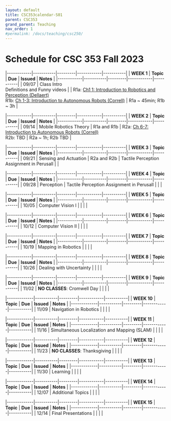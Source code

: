 ```yaml
---
layout: default
title: CSC353calendar-S01
parent: CSC353
grand_parent: Teaching
nav_order: 1
#permalink: /docs/teaching/csc250/
---
```



# Schedule for CSC 353 Fall 2023



|------------|-----------|---------|------------|-----------|
| **WEEK 1** | **Topic** | **Due** | **Issued** | **Notes** |
|------------|-----------|---------|------------|-----------|
| 09/07      | Class Intro<br>Definitions and Funny videos |  | R1a: [Ch1 1: Introduction to Robotics and Perception (Dellaert)](https://www.roboticsbook.org/intro.html) <br> R1b: [Ch 1-3: Introduction to Autonomous Robots (Correll)](https://github.com/Introduction-to-Autonomous-Robots/Introduction-to-Autonomous-Robots/releases/tag/v3.0)  | R1a ~ 45min; R1b ~ 3h  |



|------------|-----------|---------|------------|-----------|
| **WEEK 2** | **Topic** | **Due** | **Issued** | **Notes** |
|------------|-----------|---------|------------|-----------|
| 09/14      | Mobile Robotics Theory | R1a and R1b | R2a: [Ch 6-7: Introduction to Autonomous Robots (Correll)](https://github.com/Introduction-to-Autonomous-Robots/Introduction-to-Autonomous-Robots/releases/tag/v3.0) <br> R2b: TBD | R2a ~ 1h; R2b TBD |



|------------|-----------|---------|------------|-----------|
| **WEEK 3** | **Topic** | **Due** | **Issued** | **Notes** |
|------------|-----------|---------|------------|-----------|
| 09/21     | Sensing and Actuation | R2a and R2b | Tactile Perception Assignment in Perusall |  |


|------------|-----------|---------|------------|-----------|
| **WEEK 4** | **Topic** | **Due** | **Issued** | **Notes** |
|------------|-----------|---------|------------|-----------|
| 09/28     | Perception |  Tactile Perception Assignment in Perusall |  |  |



|------------|-----------|---------|------------|-----------|
| **WEEK 5** | **Topic** | **Due** | **Issued** | **Notes** |
|------------|-----------|---------|------------|-----------|
| 10/05     | Computer Vision I  |  |  |  |



|------------|-----------|---------|------------|-----------|
| **WEEK 6** | **Topic** | **Due** | **Issued** | **Notes** |
|------------|-----------|---------|------------|-----------|
| 10/12     | Computer Vision II |  |  |  |



|------------|-----------|---------|------------|-----------|
| **WEEK 7** | **Topic** | **Due** | **Issued** | **Notes** |
|------------|-----------|---------|------------|-----------|
| 10/19     | Mapping in Robotics |  |  |  |


|------------|-----------|---------|------------|-----------|
| **WEEK 8** | **Topic** | **Due** | **Issued** | **Notes** |
|------------|-----------|---------|------------|-----------|
| 10/26     | Dealing with Uncertainty |  |  |  |



|------------|-----------|---------|------------|-----------|
| **WEEK 9** | **Topic** | **Due** | **Issued** | **Notes** |
|------------|-----------|---------|------------|-----------|
| 11/02     | **NO CLASSES**: Cromwell Day |  |  |  |



|-------------|-----------|---------|------------|-----------|
| **WEEK 10** | **Topic** | **Due** | **Issued** | **Notes** |
|-------------|-----------|---------|------------|-----------|
| 11/09     | Navigation in Robotics  |  |  |  |



|-------------|-----------|---------|------------|-----------|
| **WEEK 11** | **Topic** | **Due** | **Issued** | **Notes** |
|-------------|-----------|---------|------------|-----------|
| 11/16     | Simultaneous Localization and Mapping (SLAM) |  |  |  |



|-------------|-----------|---------|------------|-----------|
| **WEEK 12** | **Topic** | **Due** | **Issued** | **Notes** |
|-------------|-----------|---------|------------|-----------|
| 11/23     | **NO CLASSES**: Thanksgiving |  |  |  |



|-------------|-----------|---------|------------|-----------|
| **WEEK 13** | **Topic** | **Due** | **Issued** | **Notes** |
|-------------|-----------|---------|------------|-----------|
| 11/30     | Learning |  |  |  |


|-------------|-----------|---------|------------|-----------|
| **WEEK 14** | **Topic** | **Due** | **Issued** | **Notes** |
|-------------|-----------|---------|------------|-----------|
| 12/07     | Additional Topics |  |  |  |



|-------------|-----------|---------|------------|-----------|
| **WEEK 15** | **Topic** | **Due** | **Issued** | **Notes** |
|-------------|-----------|---------|------------|-----------|
| 12/14     | Final Presentations |  |  |  |
